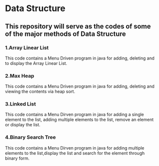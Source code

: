 # Data Structure 
## This repository will serve as the codes of some of the major methods of Data Structure 

### 1.Array Linear List
  This code contains a Menu Driven program in java for adding, deleting and to display the Array Linear List.
  
### 2.Max Heap 
This code contains a Menu Driven program in java for adding, deleting and viewing the contents via heap sort.

### 3.Linked List
This code contains a Menu Dirven program in java for adding a single element to the list, adding multiple elements to the list, remove an element or display the list.

### 4.Binary Search Tree
This code contains a Menu Dirven program in java for adding multiple elements to the list,display the list and search for the element through binary form.


